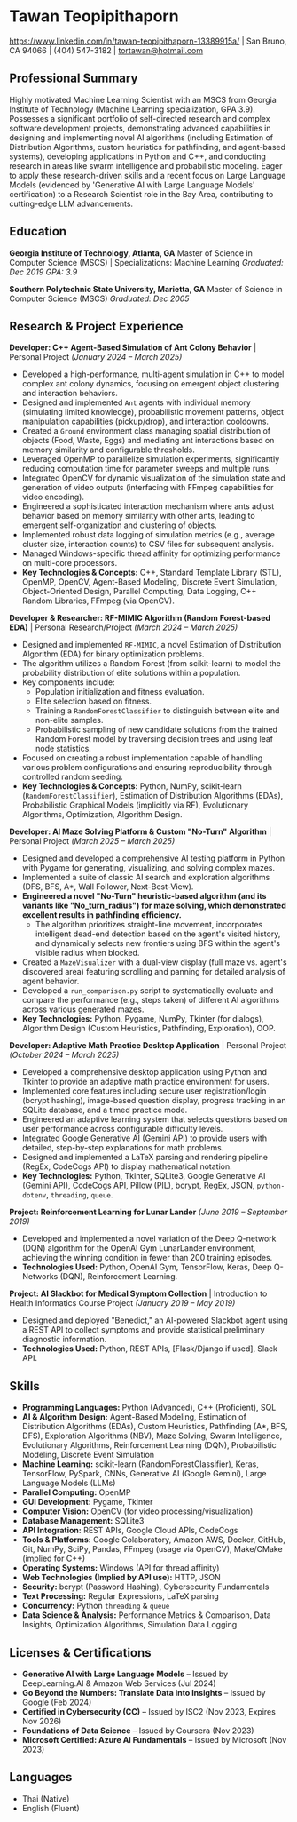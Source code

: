 # Tawan Teopipithaporn
https://www.linkedin.com/in/tawan-teopipithaporn-13389915a/ | San Bruno, CA 94066 | (404) 547-3182 | tortawan@hotmail.com

## Professional Summary
Highly motivated Machine Learning Scientist with an MSCS from Georgia Institute of Technology (Machine Learning specialization, GPA 3.9). Possesses a significant portfolio of self-directed research and complex software development projects, demonstrating advanced capabilities in designing and implementing novel AI algorithms (including Estimation of Distribution Algorithms, custom heuristics for pathfinding, and agent-based systems), developing applications in Python and C++, and conducting research in areas like swarm intelligence and probabilistic modeling. Eager to apply these research-driven skills and a recent focus on Large Language Models (evidenced by 'Generative AI with Large Language Models' certification) to a Research Scientist role in the Bay Area, contributing to cutting-edge LLM advancements.

## Education
**Georgia Institute of Technology, Atlanta, GA**
Master of Science in Computer Science (MSCS) | Specializations: Machine Learning
*Graduated: Dec 2019*
*GPA: 3.9*

**Southern Polytechnic State University, Marietta, GA**
Master of Science in Computer Science (MSCS)
*Graduated: Dec 2005*

## Research & Project Experience

**Developer: C++ Agent-Based Simulation of Ant Colony Behavior** | Personal Project
*(January 2024 – March 2025)*
* Developed a high-performance, multi-agent simulation in C++ to model complex ant colony dynamics, focusing on emergent object clustering and interaction behaviors.
* Designed and implemented `Ant` agents with individual memory (simulating limited knowledge), probabilistic movement patterns, object manipulation capabilities (pickup/drop), and interaction cooldowns.
* Created a `Ground` environment class managing spatial distribution of objects (Food, Waste, Eggs) and mediating ant interactions based on memory similarity and configurable thresholds.
* Leveraged OpenMP to parallelize simulation experiments, significantly reducing computation time for parameter sweeps and multiple runs.
* Integrated OpenCV for dynamic visualization of the simulation state and generation of video outputs (interfacing with FFmpeg capabilities for video encoding).
* Engineered a sophisticated interaction mechanism where ants adjust behavior based on memory similarity with other ants, leading to emergent self-organization and clustering of objects.
* Implemented robust data logging of simulation metrics (e.g., average cluster size, interaction counts) to CSV files for subsequent analysis.
* Managed Windows-specific thread affinity for optimizing performance on multi-core processors.
* **Key Technologies & Concepts:** C++, Standard Template Library (STL), OpenMP, OpenCV, Agent-Based Modeling, Discrete Event Simulation, Object-Oriented Design, Parallel Computing, Data Logging, C++ Random Libraries, FFmpeg (via OpenCV).

**Developer & Researcher: RF-MIMIC Algorithm (Random Forest-based EDA)** | Personal Research/Project
*(March 2024 – March 2025)*
* Designed and implemented `RF-MIMIC`, a novel Estimation of Distribution Algorithm (EDA) for binary optimization problems.
* The algorithm utilizes a Random Forest (from scikit-learn) to model the probability distribution of elite solutions within a population.
* Key components include:
    * Population initialization and fitness evaluation.
    * Elite selection based on fitness.
    * Training a `RandomForestClassifier` to distinguish between elite and non-elite samples.
    * Probabilistic sampling of new candidate solutions from the trained Random Forest model by traversing decision trees and using leaf node statistics.
* Focused on creating a robust implementation capable of handling various problem configurations and ensuring reproducibility through controlled random seeding.
* **Key Technologies & Concepts:** Python, NumPy, scikit-learn (`RandomForestClassifier`), Estimation of Distribution Algorithms (EDAs), Probabilistic Graphical Models (implicitly via RF), Evolutionary Algorithms, Optimization, Algorithm Design.

**Developer: AI Maze Solving Platform & Custom "No-Turn" Algorithm** | Personal Project
*(March 2025 – March 2025)*
* Designed and developed a comprehensive AI testing platform in Python with Pygame for generating, visualizing, and solving complex mazes.
* Implemented a suite of classic AI search and exploration algorithms (DFS, BFS, A\*, Wall Follower, Next-Best-View).
* **Engineered a novel "No-Turn" heuristic-based algorithm (and its variants like "No_turn_radius") for maze solving, which demonstrated excellent results in pathfinding efficiency.**
    * The algorithm prioritizes straight-line movement, incorporates intelligent dead-end detection based on the agent's visited history, and dynamically selects new frontiers using BFS within the agent's visible radius when blocked.
* Created a `MazeVisualizer` with a dual-view display (full maze vs. agent's discovered area) featuring scrolling and panning for detailed analysis of agent behavior.
* Developed a `run_comparison.py` script to systematically evaluate and compare the performance (e.g., steps taken) of different AI algorithms across various generated mazes.
* **Key Technologies:** Python, Pygame, NumPy, Tkinter (for dialogs), Algorithm Design (Custom Heuristics, Pathfinding, Exploration), OOP.

**Developer: Adaptive Math Practice Desktop Application** | Personal Project
*(October 2024 – March 2025)*
* Developed a comprehensive desktop application using Python and Tkinter to provide an adaptive math practice environment for users.
* Implemented core features including secure user registration/login (bcrypt hashing), image-based question display, progress tracking in an SQLite database, and a timed practice mode.
* Engineered an adaptive learning system that selects questions based on user performance across configurable difficulty levels.
* Integrated Google Generative AI (Gemini API) to provide users with detailed, step-by-step explanations for math problems.
* Designed and implemented a LaTeX parsing and rendering pipeline (RegEx, CodeCogs API) to display mathematical notation.
* **Key Technologies:** Python, Tkinter, SQLite3, Google Generative AI (Gemini API), CodeCogs API, Pillow (PIL), bcrypt, RegEx, JSON, `python-dotenv`, `threading`, `queue`.


**Project: Reinforcement Learning for Lunar Lander**
*(June 2019 – September 2019)*
* Developed and implemented a novel variation of the Deep Q-network (DQN) algorithm for the OpenAI Gym LunarLander environment, achieving the winning condition in fewer than 200 training episodes.
* **Technologies Used:** Python, OpenAI Gym, TensorFlow, Keras, Deep Q-Networks (DQN), Reinforcement Learning.

**Project: AI Slackbot for Medical Symptom Collection** | Introduction to Health Informatics Course Project
*(January 2019 – May 2019)*
* Designed and deployed "Benedict," an AI-powered Slackbot agent using a REST API to collect symptoms and provide statistical preliminary diagnostic information.
* **Technologies Used:** Python, REST APIs, [Flask/Django if used], Slack API.

## Skills
* **Programming Languages:** Python (Advanced), C++ (Proficient), SQL
* **AI & Algorithm Design:** Agent-Based Modeling, Estimation of Distribution Algorithms (EDAs), Custom Heuristics, Pathfinding (A\*, BFS, DFS), Exploration Algorithms (NBV), Maze Solving, Swarm Intelligence, Evolutionary Algorithms, Reinforcement Learning (DQN), Probabilistic Modeling, Discrete Event Simulation
* **Machine Learning:** scikit-learn (RandomForestClassifier), Keras, TensorFlow, PySpark, CNNs, Generative AI (Google Gemini), Large Language Models (LLMs)
* **Parallel Computing:** OpenMP
* **GUI Development:** Pygame, Tkinter
* **Computer Vision:** OpenCV (for video processing/visualization)
* **Database Management:** SQLite3
* **API Integration:** REST APIs, Google Cloud APIs, CodeCogs
* **Tools & Platforms:** Google Colaboratory, Amazon AWS, Docker, GitHub, Git, NumPy, SciPy, Pandas, FFmpeg (usage via OpenCV), Make/CMake (implied for C++)
* **Operating Systems:** Windows (API for thread affinity)
* **Web Technologies (Implied by API use):** HTTP, JSON
* **Security:** bcrypt (Password Hashing), Cybersecurity Fundamentals
* **Text Processing:** Regular Expressions, LaTeX parsing
* **Concurrency:** Python `threading` & `queue`
* **Data Science & Analysis:** Performance Metrics & Comparison, Data Insights, Optimization Algorithms, Simulation Data Logging

## Licenses & Certifications
* **Generative AI with Large Language Models** – Issued by DeepLearning.AI & Amazon Web Services (Jul 2024)
* **Go Beyond the Numbers: Translate Data into Insights** – Issued by Google (Feb 2024)
* **Certified in Cybersecurity (CC)** – Issued by ISC2 (Nov 2023, Expires Nov 2026)
* **Foundations of Data Science** – Issued by Coursera (Nov 2023)
* **Microsoft Certified: Azure AI Fundamentals** – Issued by Microsoft (Nov 2023)

## Languages
* Thai (Native)
* English (Fluent)
